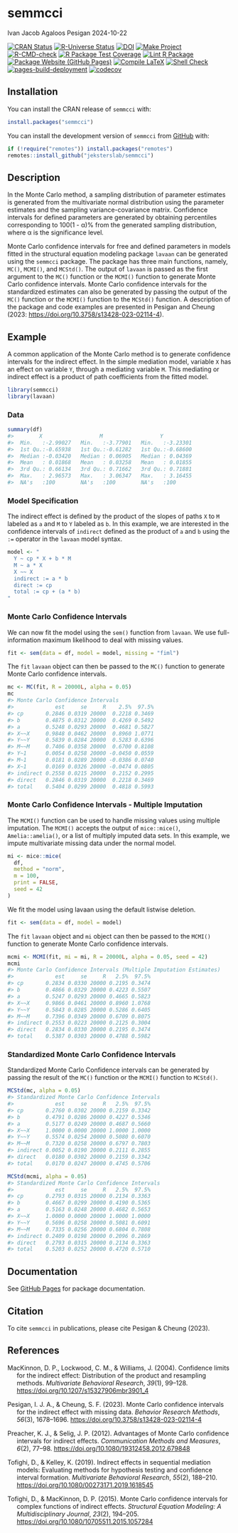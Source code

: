 semmcci
================
Ivan Jacob Agaloos Pesigan
2024-10-22

<!-- README.md is generated from .setup/readme/README.Rmd. Please edit that file -->

<!-- badges: start -->

[![CRAN
Status](https://www.r-pkg.org/badges/version/semmcci)](https://cran.r-project.org/package=semmcci)
[![R-Universe
Status](https://jeksterslab.r-universe.dev/badges/semmcci)](https://jeksterslab.r-universe.dev/semmcci)
[![DOI](https://zenodo.org/badge/DOI/10.3758/s13428-023-02114-4.svg)](https://doi.org/10.3758/s13428-023-02114-4)
[![Make
Project](https://github.com/jeksterslab/semmcci/actions/workflows/make.yml/badge.svg)](https://github.com/jeksterslab/semmcci/actions/workflows/make.yml)
[![R-CMD-check](https://github.com/jeksterslab/semmcci/actions/workflows/check-full.yml/badge.svg)](https://github.com/jeksterslab/semmcci/actions/workflows/check-full.yml)
[![R Package Test
Coverage](https://github.com/jeksterslab/semmcci/actions/workflows/test-coverage.yml/badge.svg)](https://github.com/jeksterslab/semmcci/actions/workflows/test-coverage.yml)
[![Lint R
Package](https://github.com/jeksterslab/semmcci/actions/workflows/lint.yml/badge.svg)](https://github.com/jeksterslab/semmcci/actions/workflows/lint.yml)
[![Package Website (GitHub
Pages)](https://github.com/jeksterslab/semmcci/actions/workflows/pkgdown-gh-pages.yml/badge.svg)](https://github.com/jeksterslab/semmcci/actions/workflows/pkgdown-gh-pages.yml)
[![Compile
LaTeX](https://github.com/jeksterslab/semmcci/actions/workflows/latex.yml/badge.svg)](https://github.com/jeksterslab/semmcci/actions/workflows/latex.yml)
[![Shell
Check](https://github.com/jeksterslab/semmcci/actions/workflows/shellcheck.yml/badge.svg)](https://github.com/jeksterslab/semmcci/actions/workflows/shellcheck.yml)
[![pages-build-deployment](https://github.com/jeksterslab/semmcci/actions/workflows/pages/pages-build-deployment/badge.svg)](https://github.com/jeksterslab/semmcci/actions/workflows/pages/pages-build-deployment)
[![codecov](https://codecov.io/gh/jeksterslab/semmcci/branch/main/graph/badge.svg?token=KVLUET3DJ6)](https://codecov.io/gh/jeksterslab/semmcci)
<!-- badges: end -->

## Installation

You can install the CRAN release of `semmcci` with:

``` r
install.packages("semmcci")
```

You can install the development version of `semmcci` from
[GitHub](https://github.com/jeksterslab/semmcci) with:

``` r
if (!require("remotes")) install.packages("remotes")
remotes::install_github("jeksterslab/semmcci")
```

## Description

In the Monte Carlo method, a sampling distribution of parameter
estimates is generated from the multivariate normal distribution using
the parameter estimates and the sampling variance-covariance matrix.
Confidence intervals for defined parameters are generated by obtaining
percentiles corresponding to 100(1 - α)% from the generated sampling
distribution, where α is the significance level.

Monte Carlo confidence intervals for free and defined parameters in
models fitted in the structural equation modeling package `lavaan` can
be generated using the `semmcci` package. The package has three main
functions, namely, `MC()`, `MCMI()`, and `MCStd()`. The output of
`lavaan` is passed as the first argument to the `MC()` function or the
`MCMI()` function to generate Monte Carlo confidence intervals. Monte
Carlo confidence intervals for the standardized estimates can also be
generated by passing the output of the `MC()` function or the `MCMI()`
function to the `MCStd()` function. A description of the package and
code examples are presented in Pesigan and Cheung (2023:
<https://doi.org/10.3758/s13428-023-02114-4>).

## Example

A common application of the Monte Carlo method is to generate confidence
intervals for the indirect effect. In the simple mediation model,
variable `X` has an effect on variable `Y`, through a mediating variable
`M`. This mediating or indirect effect is a product of path coefficients
from the fitted model.

``` r
library(semmcci)
library(lavaan)
```

### Data

``` r
summary(df)
#>        X                  M                  Y           
#>  Min.   :-2.99027   Min.   :-3.77901   Min.   :-3.23301  
#>  1st Qu.:-0.65938   1st Qu.:-0.61282   1st Qu.:-0.68600  
#>  Median :-0.03420   Median : 0.06905   Median : 0.04369  
#>  Mean   : 0.01868   Mean   : 0.03258   Mean   : 0.01855  
#>  3rd Qu.: 0.66134   3rd Qu.: 0.71662   3rd Qu.: 0.71881  
#>  Max.   : 2.96573   Max.   : 3.06347   Max.   : 3.16455  
#>  NA's   :100        NA's   :100        NA's   :100
```

### Model Specification

The indirect effect is defined by the product of the slopes of paths `X`
to `M` labeled as `a` and `M` to `Y` labeled as `b`. In this example, we
are interested in the confidence intervals of `indirect` defined as the
product of `a` and `b` using the `:=` operator in the `lavaan` model
syntax.

``` r
model <- "
  Y ~ cp * X + b * M
  M ~ a * X
  X ~~ X
  indirect := a * b
  direct := cp
  total := cp + (a * b)
"
```

### Monte Carlo Confidence Intervals

We can now fit the model using the `sem()` function from `lavaan`. We
use full-information maximum likelihood to deal with missing values.

``` r
fit <- sem(data = df, model = model, missing = "fiml")
```

The `fit` `lavaan` object can then be passed to the `MC()` function to
generate Monte Carlo confidence intervals.

``` r
mc <- MC(fit, R = 20000L, alpha = 0.05)
mc
#> Monte Carlo Confidence Intervals
#>             est     se     R    2.5%  97.5%
#> cp       0.2846 0.0319 20000  0.2218 0.3469
#> b        0.4875 0.0312 20000  0.4269 0.5492
#> a        0.5248 0.0293 20000  0.4681 0.5827
#> X~~X     0.9848 0.0462 20000  0.8960 1.0771
#> Y~~Y     0.5839 0.0284 20000  0.5283 0.6396
#> M~~M     0.7406 0.0358 20000  0.6700 0.8108
#> Y~1      0.0054 0.0258 20000 -0.0450 0.0559
#> M~1      0.0181 0.0289 20000 -0.0386 0.0740
#> X~1      0.0169 0.0326 20000 -0.0474 0.0805
#> indirect 0.2558 0.0215 20000  0.2152 0.2995
#> direct   0.2846 0.0319 20000  0.2218 0.3469
#> total    0.5404 0.0299 20000  0.4818 0.5993
```

### Monte Carlo Confidence Intervals - Multiple Imputation

The `MCMI()` function can be used to handle missing values using
multiple imputation. The `MCMI()` accepts the output of `mice::mice()`,
`Amelia::amelia()`, or a list of multiply imputed data sets. In this
example, we impute multivariate missing data under the normal model.

``` r
mi <- mice::mice(
  df,
  method = "norm",
  m = 100,
  print = FALSE,
  seed = 42
)
```

We fit the model using lavaan using the default listwise deletion.

``` r
fit <- sem(data = df, model = model)
```

The `fit` `lavaan` object and `mi` object can then be passed to the
`MCMI()` function to generate Monte Carlo confidence intervals.

``` r
mcmi <- MCMI(fit, mi = mi, R = 20000L, alpha = 0.05, seed = 42)
mcmi
#> Monte Carlo Confidence Intervals (Multiple Imputation Estimates)
#>             est     se     R   2.5%  97.5%
#> cp       0.2834 0.0330 20000 0.2195 0.3474
#> b        0.4866 0.0329 20000 0.4223 0.5507
#> a        0.5247 0.0293 20000 0.4665 0.5823
#> X~~X     0.9866 0.0461 20000 0.8960 1.0768
#> Y~~Y     0.5843 0.0285 20000 0.5286 0.6405
#> M~~M     0.7396 0.0349 20000 0.6709 0.8075
#> indirect 0.2553 0.0223 20000 0.2125 0.3004
#> direct   0.2834 0.0330 20000 0.2195 0.3474
#> total    0.5387 0.0303 20000 0.4788 0.5982
```

### Standardized Monte Carlo Confidence Intervals

Standardized Monte Carlo Confidence intervals can be generated by
passing the result of the `MC()` function or the `MCMI()` function to
`MCStd()`.

``` r
MCStd(mc, alpha = 0.05)
#> Standardized Monte Carlo Confidence Intervals
#>             est     se     R   2.5%  97.5%
#> cp       0.2760 0.0302 20000 0.2159 0.3342
#> b        0.4791 0.0286 20000 0.4227 0.5346
#> a        0.5177 0.0249 20000 0.4687 0.5660
#> X~~X     1.0000 0.0000 20000 1.0000 1.0000
#> Y~~Y     0.5574 0.0254 20000 0.5080 0.6070
#> M~~M     0.7320 0.0258 20000 0.6797 0.7803
#> indirect 0.0052 0.0190 20000 0.2111 0.2855
#> direct   0.0180 0.0302 20000 0.2159 0.3342
#> total    0.0170 0.0247 20000 0.4745 0.5706
```

``` r
MCStd(mcmi, alpha = 0.05)
#> Standardized Monte Carlo Confidence Intervals
#>             est     se     R   2.5%  97.5%
#> cp       0.2793 0.0315 20000 0.2134 0.3363
#> b        0.4667 0.0299 20000 0.4190 0.5365
#> a        0.5163 0.0248 20000 0.4682 0.5653
#> X~~X     1.0000 0.0000 20000 1.0000 1.0000
#> Y~~Y     0.5696 0.0258 20000 0.5081 0.6091
#> M~~M     0.7335 0.0256 20000 0.6804 0.7808
#> indirect 0.2409 0.0198 20000 0.2096 0.2869
#> direct   0.2793 0.0315 20000 0.2134 0.3363
#> total    0.5203 0.0252 20000 0.4720 0.5710
```

## Documentation

See [GitHub Pages](https://jeksterslab.github.io/semmcci/index.html) for
package documentation.

## Citation

To cite `semmcci` in publications, please cite Pesigan & Cheung (2023).

## References

<div id="refs" class="references csl-bib-body hanging-indent"
entry-spacing="0" line-spacing="2">

<div id="ref-MacKinnon-Lockwood-Williams-2004" class="csl-entry">

MacKinnon, D. P., Lockwood, C. M., & Williams, J. (2004). Confidence
limits for the indirect effect: Distribution of the product and
resampling methods. *Multivariate Behavioral Research*, *39*(1), 99–128.
<https://doi.org/10.1207/s15327906mbr3901_4>

</div>

<div id="ref-Pesigan-Cheung-2023" class="csl-entry">

Pesigan, I. J. A., & Cheung, S. F. (2023). Monte Carlo confidence
intervals for the indirect effect with missing data. *Behavior Research
Methods*, *56*(3), 1678–1696.
<https://doi.org/10.3758/s13428-023-02114-4>

</div>

<div id="ref-Preacher-Selig-2012" class="csl-entry">

Preacher, K. J., & Selig, J. P. (2012). Advantages of Monte Carlo
confidence intervals for indirect effects. *Communication Methods and
Measures*, *6*(2), 77–98. <https://doi.org/10.1080/19312458.2012.679848>

</div>

<div id="ref-Tofighi-Kelley-2019" class="csl-entry">

Tofighi, D., & Kelley, K. (2019). Indirect effects in sequential
mediation models: Evaluating methods for hypothesis testing and
confidence interval formation. *Multivariate Behavioral Research*,
*55*(2), 188–210. <https://doi.org/10.1080/00273171.2019.1618545>

</div>

<div id="ref-Tofighi-MacKinnon-2015" class="csl-entry">

Tofighi, D., & MacKinnon, D. P. (2015). Monte Carlo confidence intervals
for complex functions of indirect effects. *Structural Equation
Modeling: A Multidisciplinary Journal*, *23*(2), 194–205.
<https://doi.org/10.1080/10705511.2015.1057284>

</div>

</div>
